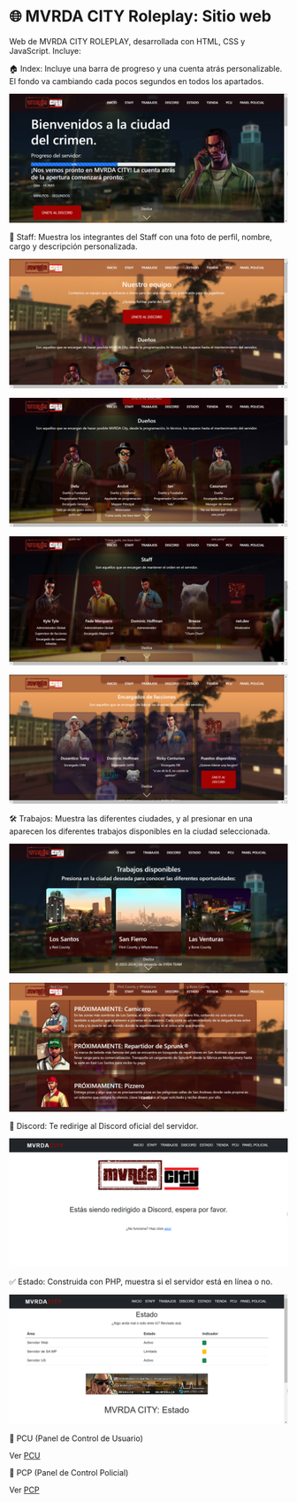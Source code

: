 # 🌐 MVRDA CITY Roleplay: Sitio web
Web de MVRDA CITY ROLEPLAY, desarrollada con HTML, CSS y JavaScript. Incluye:

🏠 Index: Incluye una barra de progreso y una cuenta atrás personalizable. El fondo va cambiando cada pocos segundos en todos los apartados.

![Index](https://github.com/itsAndot/mcweb/blob/main/screenshots/index.png)

👥 Staff: Muestra los integrantes del Staff con una foto de perfil, nombre, cargo y descripción personalizada.

![Staff](https://github.com/itsAndot/mcweb/blob/main/screenshots/staff1.png)

![Staff](https://github.com/itsAndot/mcweb/blob/main/screenshots/staff2.png)

![Staff](https://github.com/itsAndot/mcweb/blob/main/screenshots/staff3.png)

![Staff](https://github.com/itsAndot/mcweb/blob/main/screenshots/staff4.png)


🛠️ Trabajos: Muestra las diferentes ciudades, y al presionar en una aparecen los diferentes trabajos disponibles en la ciudad seleccionada.

![Trabajos](https://github.com/itsAndot/mcweb/blob/main/screenshots/trabajos1.png)

![Trabajos](https://github.com/itsAndot/mcweb/blob/main/screenshots/trabajos2.png)

📱 Discord: Te redirige al Discord oficial del servidor.

![Discord](https://github.com/itsAndot/mcweb/blob/main/screenshots/discord.png)

✅ Estado: Construida con PHP, muestra si el servidor está en línea o no.

![Estado](https://github.com/itsAndot/mcweb/blob/main/screenshots/estado.png)

👤 PCU (Panel de Control de Usuario)

Ver [PCU](https://github.com/itsAndot/mcpanel/)

👮 PCP (Panel de Control Policial)

Ver [PCP](https://github.com/itsAndot/mcsapd/)
